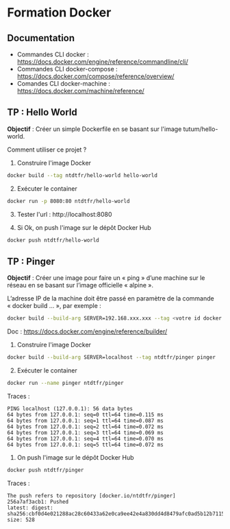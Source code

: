 # Formation Docker

## Documentation

* Commandes CLI docker : https://docs.docker.com/engine/reference/commandline/cli/
* Commandes CLI docker-compose : https://docs.docker.com/compose/reference/overview/
* Comandes CLI docker-machine : https://docs.docker.com/machine/reference/


## TP : Hello World

**Objectif** : Créer un simple Dockerfile en se basant sur l'image tutum/hello-world.

Comment utiliser ce projet ?

1. Construire l'image Docker

```sh
docker build --tag ntdtfr/hello-world hello-world
```

2. Exécuter le container

```sh
docker run -p 8080:80 ntdtfr/hello-world
```

3. Tester l'url : http://localhost:8080

4. Si Ok, on push l'image sur le dépôt Docker Hub

```sh
docker push ntdtfr/hello-world
```

## TP : Pinger

**Objectif** : Créer une image pour faire un « ping » d’une machine sur le réseau en se basant sur l’image officielle « alpine ».

L’adresse IP de la machine doit être passé en paramètre de la commande « docker build … », par exemple :

```sh
docker build --build-arg SERVER=192.168.xxx.xxx --tag <votre id docker hub>/pinger pinger
```

Doc : https://docs.docker.com/engine/reference/builder/


1. Construire l'image Docker

```sh
docker build --build-arg SERVER=localhost --tag ntdtfr/pinger pinger
```

2. Exécuter le container

```sh
docker run --name pinger ntdtfr/pinger
```

Traces : 

```
PING localhost (127.0.0.1): 56 data bytes
64 bytes from 127.0.0.1: seq=0 ttl=64 time=0.115 ms
64 bytes from 127.0.0.1: seq=1 ttl=64 time=0.087 ms
64 bytes from 127.0.0.1: seq=2 ttl=64 time=0.072 ms
64 bytes from 127.0.0.1: seq=3 ttl=64 time=0.069 ms
64 bytes from 127.0.0.1: seq=4 ttl=64 time=0.070 ms
64 bytes from 127.0.0.1: seq=5 ttl=64 time=0.072 ms
```

1. On push l'image sur le dépôt Docker Hub

```sh
docker push ntdtfr/pinger
```

Traces :

```
The push refers to repository [docker.io/ntdtfr/pinger]
256a7af3acb1: Pushed 
latest: digest: sha256:cbf0d4e021288ac28c60433a62e0ca9ee42e4a830dd4d8479afc0ad5b12b7115 size: 528
```